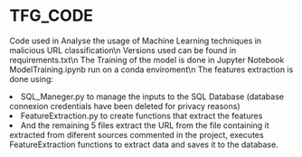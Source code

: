 # TFG_CODE
Code used in Analyse the usage of Machine Learning techniques in malicious URL classification\n
Versions used can be found in requirements.txt\n
The Training of the model is done in Jupyter Notebook ModelTraining.ipynb run on a conda enviroment\n
The features extraction is done using:
  <li> SQL_Maneger.py to manage the inputs to the SQL Database (database connexion credentials have been deleted for privacy reasons)
  <li> FeatureExtraction.py to create functions that extract the features
  <li> And the remaining 5 files extract the URL from the file containing it extracted from diferent sources commented in the project, executes FeatureExtraction functions to extract data and saves it to the database.  

